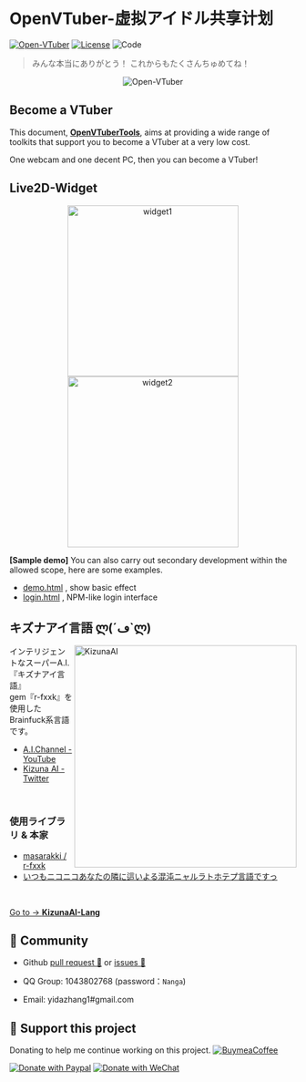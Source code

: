 # OpenVTuber-虚拟アイドル共享计划

<a href="https://github.com/DeepVTuber"><img src="https://img.shields.io/badge/Open-VTuber-orange" alt="Open-VTuber"></a>
[![License](https://badgen.net/github/license/1996scarlet/OpenVtuber)](LICENSE)
<img src="https://img.shields.io/badge/It’s-magic-purple" alt="Code">

> みんな本当にありがとう！
> これからもたくさんちゅめてね！

<p align="center">
  <img src="images/profile.png" alt="Open-VTuber" />
</p>

## 

## Become a VTuber

This document, [<b>OpenVTuberTools</b>](OpenVTuberTools.md), aims at providing a wide range of toolkits that support you to become a VTuber at a very low cost.

One webcam and one decent PC, then you can become a VTuber!

## Live2D-Widget
<p align="center">
      <img src="https://github.com/stevenjoezhang/live2d-widget/raw/master/assets/screenshot-2.png" alt="widget1" width="300"/>
      <img src="https://github.com/stevenjoezhang/live2d-widget/raw/master/assets/screenshot-3.png" alt="widget2" width="300"/>
</p>

<b>[Sample demo]</b> You can also carry out secondary development within the allowed scope, here are some examples.

- [demo.html](https://mi.js.org/live2d-widget/demo/demo.html) , show basic effect
- [login.html](https://mi.js.org/live2d-widget/demo/login.html) , NPM-like login interface

## キズナアイ言語 ლ(´ڡ`ლ)

[<img align="right" src="https://user-images.githubusercontent.com/39142850/73865548-c7048080-4886-11ea-818b-288bad649684.jpeg" alt="KizunaAI" width="390">](https://www.youtube.com/channel/UC4YaOt1yT-ZeyB0OmxHgolA)

インテリジェントなスーパーA.I.『キズナアイ言語』<br>
gem『r-fxxk』を使用したBrainfuck系言語です。

- [A.I.Channel - YouTube](https://www.youtube.com/channel/UC4YaOt1yT-ZeyB0OmxHgolA)  
- [Kizuna AI - Twitter](https://twitter.com/aichan_nel)<br>

<br>

### 使用ライブラリ & 本家

- [masarakki / r-fxxk](https://github.com/masarakki/r-fxxk)<br>
- [いつもニコニコあなたの隣に這いよる混沌ニャルラトホテプ言語ですっ](https://github.com/masarakki/nyaruko_lang)<br>
<br>

[Go to -> <b>KizunaAI-Lang</b>](./KizunaAI-Lang/README.md)

## 🍮 Community
- Github <a href="https://github.com/DeepVTuber/DeepVTuber/pulls" target="_blank">pull request 💬</a> or <a href="https://github.com/DeepVTuber/DeepVTuber/issues" target="_blank">issues 💭</a>

- QQ Group: 1043802768 (password：`Nanga`)
- Email: yidazhang1#gmail.com 

## 💖 Support this project
Donating to help me continue working on this project. <a href="https://ko-fi.com/charmve"><img src="https://img.shields.io/badge/style--5eba00.svg?label=Coffee&amp;logo=ko-fi&amp;style=social" alt="BuymeaCoffee"/></a>

<a href="https://www.paypal.com/paypalme/Charmve"><img src="https://img.shields.io/badge/Donate-PayPal-blue" alt="Donate with Paypal"></a> 
<a href="https://charmve.github.io/sponsor.png"><img src="https://img.shields.io/badge/Donate-WeChat-green" alt="Donate with WeChat"></a>      
